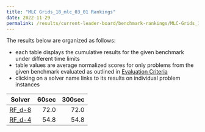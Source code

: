 ```yaml
---
title: "MLC Grids_18_mlc_03_01 Rankings"
date: 2022-11-29
permalink: /results/current-leader-board/benchmark-rankings/MLC-Grids_18_mlc_03_01-rankings
---
```




The results below are organized as follows:
- each table displays the cumulative results for the given benchmark under different time limits
- table values are average normalized scores for only problems from the given benchmark evaluated as outlined in [Evaluation Criteria](https://uaicompetition.github.io/uci-2022/results/evaluation-criteria/)
- clicking on a solver name links to its results on individual problem instances


|                   Solver                    | 60sec | 300sec |
| ------------------------------------------- | ----: | -----: |
| [RF_d-8](../solver-scores/RF_d-8-scores.md) |  72.0 |   72.0 |
| [RF_d-4](../solver-scores/RF_d-4-scores.md) |  54.8 |   54.8 |

